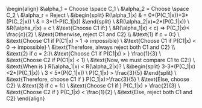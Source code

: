 \begin{align}
    &\alpha_1 = Choose \space C_1 \\
    &\alpha_2 = Choose \space C_2 \\
    &\alpha_r = Reject \\
    &\begin{split}
    R(\alpha_1|x) & = 0*(P(C_1|x))+3*(P(C_2|x)) \\
    & = 3*(1-P(C_1|x)) 
    &\end{split} \\
    &R(\alpha_2|x)=2*(P(C_1|x)) \\
    &R(\alpha_r|x) = c \\
    &\text{Choose C1 if:} \\
    &R(\alpha_1|x) < c) => P(C_1|x)< \frac{c}{2} \\
    &\text{Otherwise, reject C1 and C2} \\\\
    &\text{1) if c = 0:} \\
    &\text{Choose C1 if P(C1|x) > 1 -> impossible} \\
    &\text{Choose C1 if P(C1|x) < 0 -> impossible} \\
    &\text{Therefore, always reject both C1 and C2} \\\\
    &\text{2) if c = 2:}\\
    &\text{Choose C1 if P(C1|x) > } \frac{1}{3} \\
    &\text{Choose C2 if P(C1|x) < 1} \\
    &\text{Now, we must compare C1 to C2:} \\
    &\text{When is } R(\alpha_1|x) < R(\alpha_2|x)? \\
    &\begin{split}
    3-3*(P(C_1|x)<2*(P(C_1|x)) \\
    3 < 5*(P(C_1|x)) \\
    P(C_1|x) > \frac{3}{5}
    &\end{split} \\ 
    &\text{Therefore, choose C1 if } P(C_1|x)>\frac{3}{5} \\
    &\text{Else, choose C2} \\\\
    &\text{3) if c = 1:} \\
    &\text{Choose C1 if } P(C_1|x) > \frac{2}{3} \\
    &\text{Choose C2 if } P(C_1|x) < \frac{1}{2} \\
    &\text{Else, reject both C1 and C2}
\end{align}
